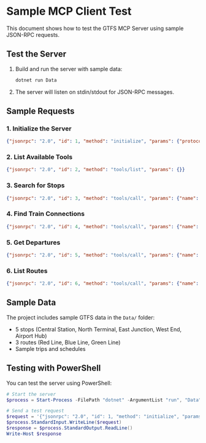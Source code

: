 # Sample MCP Client Test

This document shows how to test the GTFS MCP Server using sample JSON-RPC requests.

## Test the Server

1. Build and run the server with sample data:
   ```bash
   dotnet run Data
   ```

2. The server will listen on stdin/stdout for JSON-RPC messages.

## Sample Requests

### 1. Initialize the Server
```json
{"jsonrpc": "2.0", "id": 1, "method": "initialize", "params": {"protocolVersion": "2024-11-05", "capabilities": {}, "clientInfo": {"name": "Test Client", "version": "1.0"}}}
```

### 2. List Available Tools
```json
{"jsonrpc": "2.0", "id": 2, "method": "tools/list", "params": {}}
```

### 3. Search for Stops
```json
{"jsonrpc": "2.0", "id": 3, "method": "tools/call", "params": {"name": "search_stops", "arguments": {"search_term": "Central"}}}
```

### 4. Find Train Connections
```json
{"jsonrpc": "2.0", "id": 4, "method": "tools/call", "params": {"name": "find_train_connections", "arguments": {"from_stop_id": "STOP_001", "to_stop_id": "STOP_002", "date": "2024-01-15"}}}
```

### 5. Get Departures
```json
{"jsonrpc": "2.0", "id": 5, "method": "tools/call", "params": {"name": "get_departures", "arguments": {"stop_id": "STOP_001", "date": "2024-01-15", "from_time": "07:00"}}}
```

### 6. List Routes
```json
{"jsonrpc": "2.0", "id": 6, "method": "tools/call", "params": {"name": "list_routes", "arguments": {}}}
```

## Sample Data

The project includes sample GTFS data in the `Data/` folder:
- 5 stops (Central Station, North Terminal, East Junction, West End, Airport Hub)
- 3 routes (Red Line, Blue Line, Green Line)
- Sample trips and schedules

## Testing with PowerShell

You can test the server using PowerShell:

```powershell
# Start the server
$process = Start-Process -FilePath "dotnet" -ArgumentList "run", "Data" -NoNewWindow -PassThru -RedirectStandardInput -RedirectStandardOutput

# Send a test request
$request = '{"jsonrpc": "2.0", "id": 1, "method": "initialize", "params": {"protocolVersion": "2024-11-05", "capabilities": {}, "clientInfo": {"name": "Test Client", "version": "1.0"}}}'
$process.StandardInput.WriteLine($request)
$response = $process.StandardOutput.ReadLine()
Write-Host $response
```
